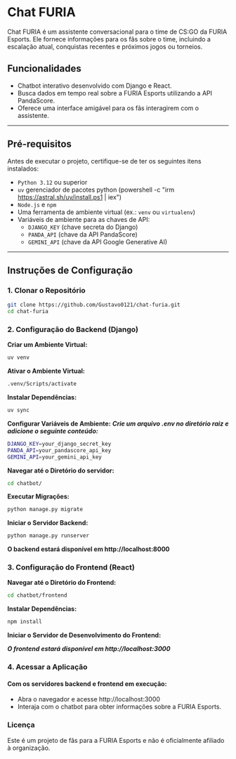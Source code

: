 # Chat FURIA

Chat FURIA é um assistente conversacional para o time de CS:GO da FURIA Esports. Ele fornece informações para os fãs sobre o time, incluindo a escalação atual, conquistas recentes e próximos jogos ou torneios.

## Funcionalidades

- Chatbot interativo desenvolvido com Django e React.
- Busca dados em tempo real sobre a FURIA Esports utilizando a API PandaScore.
- Oferece uma interface amigável para os fãs interagirem com o assistente.

---

## Pré-requisitos

Antes de executar o projeto, certifique-se de ter os seguintes itens instalados:

- `Python 3.12` ou superior
- `uv` gerenciador de pacotes python (powershell -c "irm https://astral.sh/uv/install.ps1 | iex")
- `Node.js` e `npm`
- Uma ferramenta de ambiente virtual (ex.: `venv` ou `virtualenv`)
- Variáveis de ambiente para as chaves de API:
  - `DJANGO_KEY` (chave secreta do Django)
  - `PANDA_API` (chave da API PandaScore)
  - `GEMINI_API` (chave da API Google Generative AI)

---

## Instruções de Configuração

### 1. Clonar o Repositório

```bash
git clone https://github.com/Gustavo0121/chat-furia.git
cd chat-furia
```

### 2. Configuração do Backend (Django)
**Criar um Ambiente Virtual:**
```bash
uv venv
```

**Ativar o Ambiente Virtual:**
```bash
.venv/Scripts/activate
```

**Instalar Dependências:**
```bash
uv sync
```

**Configurar Variáveis de Ambiente:**
***Crie um arquivo .env no diretório raiz e adicione o seguinte conteúdo:***
```bash
DJANGO_KEY=your_django_secret_key
PANDA_API=your_pandascore_api_key
GEMINI_API=your_gemini_api_key
```

**Navegar até o Diretório do servidor:**
```bash
cd chatbot/
```

**Executar Migrações:**
```bash
python manage.py migrate
```

**Iniciar o Servidor Backend:**
```bash
python manage.py runserver
```

**O backend estará disponível em http://localhost:8000**

### 3. Configuração do Frontend (React)
**Navegar até o Diretório do Frontend:**
```bash
cd chatbot/frontend
```

**Instalar Dependências:**
```bash
npm install
```

**Iniciar o Servidor de Desenvolvimento do Frontend:**

***O frontend estará disponível em http://localhost:3000***

### 4. Acessar a Aplicação
#### Com os servidores backend e frontend em execução:

- Abra o navegador e acesse http://localhost:3000
- Interaja com o chatbot para obter informações sobre a FURIA Esports.

### Licença
Este é um projeto de fãs para a FURIA Esports e não é oficialmente afiliado à organização.
